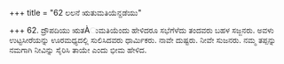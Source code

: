 +++
title = "62 ಲಲನೆ ಋತುಮತಿಯೆನ್ದಡೆಯು"

+++
62. ದ್ರೌಪದಿಯು ಋತÀುಮತಿಯೆಂದು ಹೇಳಿದರೂ ಸಭೆಗೆಳೆದು ತಂದವರು ಬಹಳ ಸಜ್ಜನರು. ಅವಳು ಉಟ್ಟಸೀರೆಯನ್ನು ಊರಮಧ್ಯದಲ್ಲಿ ಸುಲಿಸಿದವರು ಧಾರ್ಮಿಕರು. ನಾವೇ ದುಷ್ಟರು. ನೀವೇ ಸುಜನರು. ನಮ್ಮ ತಪ್ಪನ್ನು ನಮಗಾಗಿ ನೀವಿನ್ನು ಸೈರಿಸಿ ತಾಯೇ ಎಂದು ಭೀಮ ಹೇಳಿದ.